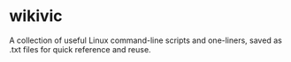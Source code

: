 # wikivic
A collection of useful Linux command-line scripts and one-liners, saved as .txt files for quick reference and reuse.
